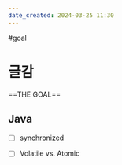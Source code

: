 ```yaml
---
date_created: 2024-03-25 11:30
---
```

#goal

# 글감

==THE GOAL==

## Java

- [ ] [synchronized](synchronized.md)
- [ ] Volatile vs. Atomic

